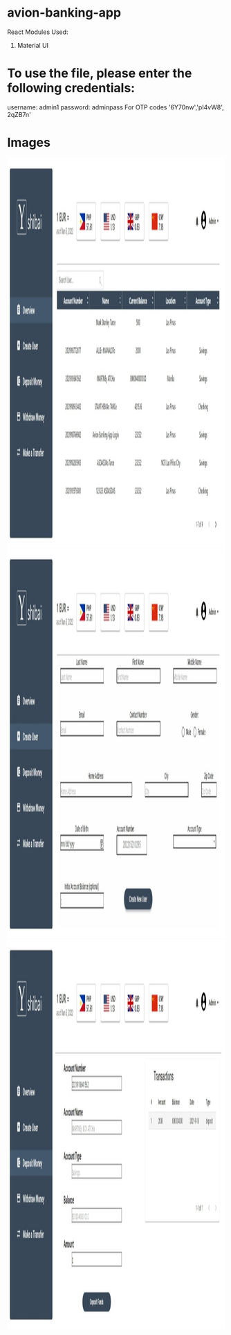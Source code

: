 # avion-banking-app

React Modules Used:

1. Material UI

# To use the file, please enter the following credentials:

username: admin1
password: adminpass
For OTP codes
'6Y70nw','pI4vW8', 2qZB7n'

# Images

<p align="center">
  <img src="./banking-app/Pictures/Banking%20App.jpeg" width="1440" height="900" alt="Picture1">
  <img src="./banking-app/Pictures/Banking%20App2.jpeg" width="1440" height="900" alt="Picture2">
  <img src="./banking-app/Pictures/Banking%20App3.jpeg" width="1440" height="900" alt="Picture3">

</p>
